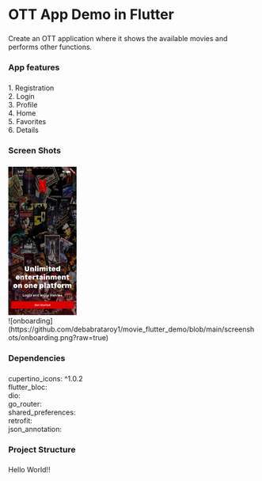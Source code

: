 <h1 align="left">OTT App Demo in Flutter</h1>

###

<p align="left">Create an OTT application where it shows the available movies and performs other functions.</p>

###

<h3 align="left">App features</h3>

###

<p align="left">1. Registration<br>2. Login<br>3. Profile<br>4. Home<br>5. Favorites<br>6. Details</p>

###

<h3 align="left">Screen Shots</h3>

###

<div align="left">
  <img src="/screenshots/onboarding.png" height="300" alt="onboarding"  />
</div>
![onboarding](https://github.com/debabrataroy1/movie_flutter_demo/blob/main/screenshots/onboarding.png?raw=true)

###

<h3 align="left">Dependencies</h3>

###

<p align="left">cupertino_icons: ^1.0.2<br>  flutter_bloc:<br>  dio:<br>  go_router:<br>  shared_preferences:<br>  retrofit:<br>  json_annotation:</p>

###

<h3 align="left">Project Structure</h3>

###

<p align="left">Hello World!!</p>

###